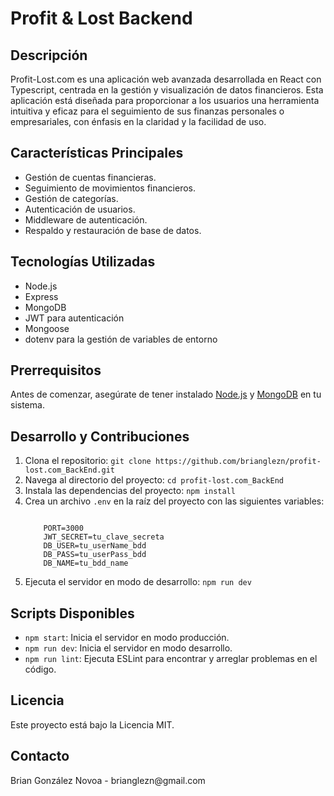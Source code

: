 <h1>Profit & Lost Backend</h1>

<h2>Descripción</h2>
Profit-Lost.com es una aplicación web avanzada desarrollada en React con Typescript, centrada en la gestión y visualización de datos financieros. Esta aplicación está diseñada para proporcionar a los usuarios una herramienta intuitiva y eficaz para el seguimiento de sus finanzas personales o empresariales, con énfasis en la claridad y la facilidad de uso.

<h2>Características Principales</h2>
<ul>
  <li>Gestión de cuentas financieras.</li>
  <li>Seguimiento de movimientos financieros.</li>
  <li>Gestión de categorías.</li>
  <li>Autenticación de usuarios.</li>
  <li>Middleware de autenticación.</li>
  <li>Respaldo y restauración de base de datos.</li>
</ul>

<h2>Tecnologías Utilizadas</h2>
<ul>
  <li>Node.js</li>
  <li>Express</li>
  <li>MongoDB</li>
  <li>JWT para autenticación</li>
  <li>Mongoose</li>
  <li>dotenv para la gestión de variables de entorno</li>
</ul>

<h2>Prerrequisitos</h2>
<p>Antes de comenzar, asegúrate de tener instalado <a href="https://nodejs.org/">Node.js</a> y <a href="https://www.mongodb.com/">MongoDB</a> en tu sistema.</p>

<h2>Desarrollo y Contribuciones</h2>
<ol>
  <li>Clona el repositorio: <code>git clone https://github.com/brianglezn/profit-lost.com_BackEnd.git</code></li>
  <li>Navega al directorio del proyecto: <code>cd profit-lost.com_BackEnd</code></li>
  <li>Instala las dependencias del proyecto: <code>npm install</code></li>
  <li>Crea un archivo <code>.env</code> en la raíz del proyecto con las siguientes variables:
    <pre><code>
    PORT=3000
    JWT_SECRET=tu_clave_secreta
    DB_USER=tu_userName_bdd
    DB_PASS=tu_userPass_bdd
    DB_NAME=tu_bdd_name
</code></pre>
  </li>
  <li>Ejecuta el servidor en modo de desarrollo: <code>npm run dev</code></li>
</ol>

<h2>Scripts Disponibles</h2>
<ul>
  <li><code>npm start</code>: Inicia el servidor en modo producción.</li>
  <li><code>npm run dev</code>: Inicia el servidor en modo desarrollo.</li>
  <li><code>npm run lint</code>: Ejecuta ESLint para encontrar y arreglar problemas en el código.</li>
</ul>
   
<h2>Licencia</h2>
Este proyecto está bajo la Licencia MIT.

<h2>Contacto</h2>
Brian González Novoa - brianglezn@gmail.com
